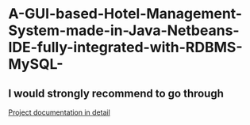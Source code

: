 # A-GUI-based-Hotel-Management-System-made-in-Java-Netbeans-IDE-fully-integrated-with-RDBMS-MySQL-
## I would strongly recommend to go through ##
<A href="https://github.com/MadhavSirohi/A-GUI-based-Hotel-Management-System-made-in-Java-Netbeans-IDE-fully-integrated-with-RDBMS-MySQL/blob/main/Project%20Documentation%20in%20detail.pdf"> 
  Project documentation in detail
</A>
